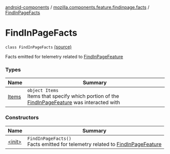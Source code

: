 [android-components](../../index.md) / [mozilla.components.feature.findinpage.facts](../index.md) / [FindInPageFacts](./index.md)

# FindInPageFacts

`class FindInPageFacts` [(source)](https://github.com/mozilla-mobile/android-components/blob/master/components/feature/findinpage/src/main/java/mozilla/components/feature/findinpage/facts/FindInPageFacts.kt#L15)

Facts emitted for telemetry related to [FindInPageFeature](#)

### Types

| Name | Summary |
|---|---|
| [Items](-items/index.md) | `object Items`<br>Items that specify which portion of the [FindInPageFeature](#) was interacted with |

### Constructors

| Name | Summary |
|---|---|
| [&lt;init&gt;](-init-.md) | `FindInPageFacts()`<br>Facts emitted for telemetry related to [FindInPageFeature](#) |
